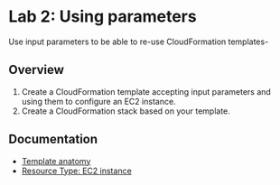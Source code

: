 # Lab 2: Using parameters

Use input parameters to be able to re-use CloudFormation templates-

## Overview
1. Create a CloudFormation template accepting input parameters and using them to configure an EC2 instance.
1. Create a CloudFormation stack based on your template.


## Documentation
* [Template anatomy](http://docs.aws.amazon.com/AWSCloudFormation/latest/UserGuide/template-anatomy.html)
* [Resource Type: EC2 instance](http://docs.aws.amazon.com/AWSCloudFormation/latest/UserGuide/aws-properties-ec2-instance.html)
